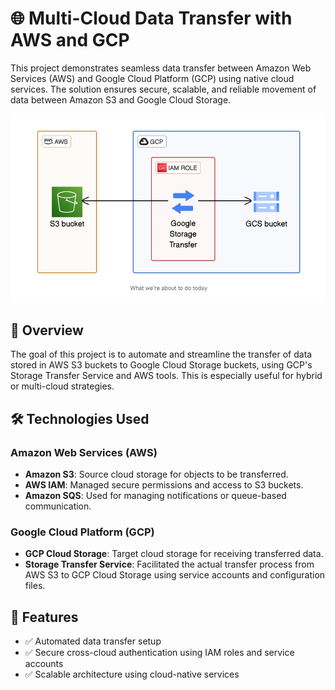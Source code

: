 # 🌐 Multi-Cloud Data Transfer with AWS and GCP

This project demonstrates seamless data transfer between Amazon Web Services (AWS) and Google Cloud Platform (GCP) using native cloud services. The solution ensures secure, scalable, and reliable movement of data between Amazon S3 and Google Cloud Storage.

![Architecture Diagram](./image1.png)

## 🚀 Overview

The goal of this project is to automate and streamline the transfer of data stored in AWS S3 buckets to Google Cloud Storage buckets, using GCP's Storage Transfer Service and AWS tools. This is especially useful for hybrid or multi-cloud strategies.

## 🛠️ Technologies Used

### Amazon Web Services (AWS)
- **Amazon S3**: Source cloud storage for objects to be transferred.
- **AWS IAM**: Managed secure permissions and access to S3 buckets.
- **Amazon SQS**: Used for managing notifications or queue-based communication.

### Google Cloud Platform (GCP)
- **GCP Cloud Storage**: Target cloud storage for receiving transferred data.
- **Storage Transfer Service**: Facilitated the actual transfer process from AWS S3 to GCP Cloud Storage using service accounts and configuration files.

## 🧰 Features

- ✅ Automated data transfer setup
- ✅ Secure cross-cloud authentication using IAM roles and service accounts
- ✅ Scalable architecture using cloud-native services




